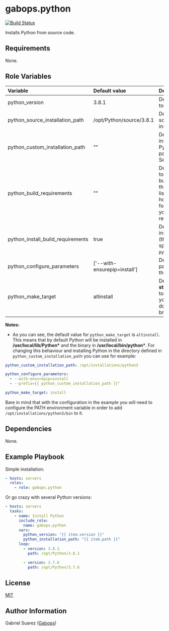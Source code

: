 gabops.python
=========
[![Build Status](https://travis-ci.org/gabops/ansible-role-python.svg?branch=master)](https://travis-ci.org/gabops/ansible-role-python)

Installs Python from source code.

Requirements
------------

None.

Role Variables
--------------

| Variable | Default value | Description |
| :--- | :--- | :--- |
| python_version | 3.8.1 | Defines the Python version to be installed. |
| python_source_installation_path | /opt/Python/source/3.8.1 | Defines the path where the source code will be installed. |
| python_custom_installation_path | "" | Defines a custom installation path to install Python in. Note that this parameter is not required. See Notes. |
| python_build_requirements | "" | Defines the list of packages to be installed in order to build the source code. Note that this role handles its own list of packages already, however, this options exists for allowing you to define your own list of packages if required. |
| python_install_build_requirements | true | Defines if the role should install building requirements (the internal or the ones specified by you in `python_build_requirements`). |
| python_configure_parameters | ['--with-ensurepip=install'] | Defines the list of parameters to be passed to the `./configure` script. |
| python_make_target | altinstall | Defines the make target. I **strongly** recomend to avoid to change this value unless you know what you are doing otherwise you can break your system. |

**Notes:**

- As you can see, the default value for `python_make_target` is `altinstall`. This means that by default Python will be installed in **/usr/local/lib/Python\*** and the binary in **/usr/local/bin/python\***. For changing this behaviour and installing Python in the directory defined in `python_custom_installation_path` you can use for example:

```yaml
python_custom_installation_path: /opt/installations/python3

python_configure_parameters:
  - --with-ensurepip=install
  - --prefix={{ python_custom_installation_path }}"

python_make_target: install
```
Bare in mind that with the configuration in the example you will need to configure the PATH environment variable in order to add `/opt/installations/python3/bin` to it.

Dependencies
------------

None.

Example Playbook
----------------

Simple installation:
```yaml
- hosts: servers
  roles:
    - role: gabops.python
```
Or go crazy with several Python versions:
```yaml
- hosts: servers
  tasks:
    - name: Install Python
      include_role:
        name: gabops.python
      vars:
        python_version: "{{ item.version }}"
        python_installation_path: "{{ item.path }}"
      loop:
        - version: 3.8.1
          path: /opt/Python/3.8.1

        - version: 3.7.6
          path: /opt/Python/3.7.6
```

License
-------

[MIT]((./LICENSE))

Author Information
------------------

Gabriel Suarez ([Gabops](https://github.com/gabops))
